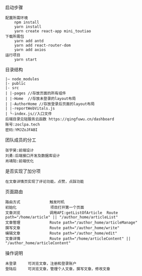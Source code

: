 启动步骤

    配置所需环境
        npm install
        yarn install
        yarn create react-app mini_toutiao
    下载所需包
        yarn add antd
        yarn add react-router-dom
        yarn add axios
    运行项目
        yarn start
目录结构

    |— node_modules
    |- public
    |- src
    | |-pages //存放页面的所有组件
    | |-Home  //存放未登录的layout布局
    | |-AuthorHome //存放登录后页面的layout布局
    | |-reportWebVitals.js
    | └-index.js//入口文件
    后端目录见轻服务云函数 https://qingfuwu.cn/dashboard
    账号:zoclpa.tech
    密码:YMJZoJFABI
团队成员的分工

    张宇昊:前端设计
    刘勇:后端接口开发及数据库设计
    肖靖阳:前端优化
是否实现了加分项

    在文章详情页实现了评论功能，点赞，点踩功能
页面路由

    路由方式             触发时机
    初始化               项目打开第一个页面
    文章浏览             调用API:getListOfArticle  Route path="/home/article" || "/author_home/articleList"                                                
    文章管理             Route path="/author_home/articleManage"
    撰写文章             Route path="/author_home/write"  
    编辑文章             Route path="/author_home/edit"
    文章详情             Route path="/home/articleContent" || "/author_home/articleContent"
操作说明

    未登录     可浏览文章，注册和登录账户
    登陆后     可浏览文章，管理个人文章，撰写文章，修改文章